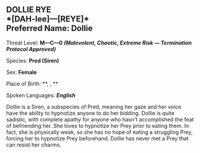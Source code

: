 
<div id="dollie-rye" style="page-break-before: always;">
  <h2>
    DOLLIE RYE<br>
    *[DAH-lee]—[REYE]*
    <br>Preferred Name: Dollie
  </h2>
  
Threat Level: **M—C—0 *(Malevolent, Chaotic, Extreme Risk — Termination Protocol Approved)***

  
Species: **Pred (Siren)**

  
Sex: **Female**

  
  
Place of Birth: **, , **

  
Spoken Languages: ***English***

  Dollie is a Siren, a subspecies of Pred, meaning her gaze and her voice have the ability to hypnotize anyone to do her bidding. Dollie is quite sadistic, with complete apathy for anyone who hasn't accomplished the feat of befriending her. She loves to hypnotize her Prey prior to eating them. In fact, she is physically weak, so she has no hope of eating a struggling Prey, forcing her to hypnotize Prey beforehand. Dollie has never met a Prey that can resist her charms.
</div>